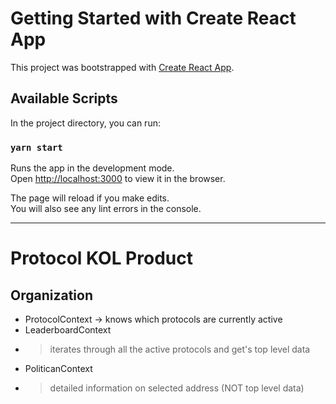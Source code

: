 # Getting Started with Create React App

This project was bootstrapped with [Create React App](https://github.com/facebook/create-react-app).

## Available Scripts

In the project directory, you can run:

### `yarn start`

Runs the app in the development mode.\
Open [http://localhost:3000](http://localhost:3000) to view it in the browser.

The page will reload if you make edits.\
You will also see any lint errors in the console.

----------

# Protocol KOL Product

## Organization

 * ProtocolContext -> knows which protocols are currently active
 * LeaderboardContext
 * > iterates through all the active protocols and get's top level data
 * PoliticanContext
 * > detailed information on selected address (NOT top level data)
